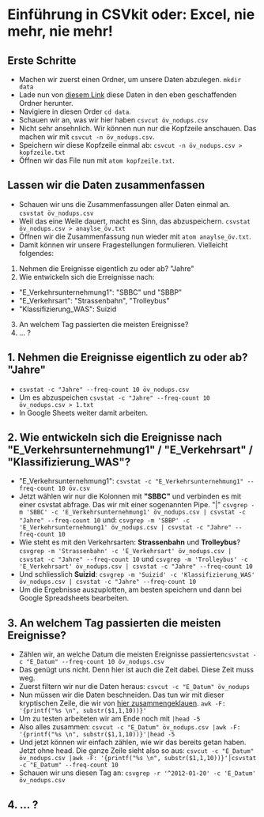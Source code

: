 # Einführung in CSVkit oder: Excel, nie mehr, nie mehr!

## Erste Schritte
- Machen wir zuerst einen Ordner, um unsere Daten abzulegen. ```mkdir data```
- Lade nun von [diesem Link](https://www.dropbox.com/s/ml38emb5i41w9bl/%C3%B6v_nodups.csv?dl=0) diese Daten in den eben geschaffenden Ordner herunter.
- Navigiere in diesen Order ```cd data```.
- Schauen wir an, was wir hier haben ```csvcut öv_nodups.csv```
- Nicht sehr ansehnlich. Wir können nun nur die Kopfzeile anschauen. Das machen wir mit ```csvcut -n öv_nodups.csv```.
- Speichern wir diese Kopfzeile einmal ab: ```csvcut -n öv_nodups.csv > kopfzeile.txt```
- Öffnen wir das File nun mit ```atom kopfzeile.txt```.

## Lassen wir die Daten zusammenfassen
- Schauen wir uns die Zusammenfassungen aller Daten einmal an. ```csvstat öv_nodups.csv```
- Weil das eine Weile dauert, macht es Sinn, das abzuspeichern. ```csvstat öv_nodups.csv > anaylse_öv.txt```
- Öffnen wir die Zusammenfassung nun wieder mit ```atom anaylse_öv.txt```.
- Damit können wir unsere Fragestellungen formulieren. Vielleicht folgendes:

1. Nehmen die Ereignisse eigentlich zu oder ab? "Jahre"
2. Wie entwickeln sich die Erreignisse nach:
  - "E_Verkehrsunternehmung1": "SBBC" und "SBBP"
  - "E_Verkehrsart": "Strassenbahn", "Trolleybus"
  - "Klassifizierung_WAS": Suizid
3. An welchem Tag passierten die meisten Ereignisse?
4. ... ?

## 1. Nehmen die Ereignisse eigentlich zu oder ab? "Jahre"

- ```csvstat -c "Jahre" --freq-count 10 öv_nodups.csv```
- Um es abzuspeichen ```csvstat -c "Jahre" --freq-count 10 öv_nodups.csv > 1.txt```
- In Google Sheets weiter damit arbeiten.

## 2. Wie entwickeln sich die Ereignisse nach "E_Verkehrsunternehmung1" / "E_Verkehrsart" / "Klassifizierung_WAS"?

- "E_Verkehrsunternehmung1": ```csvstat -c "E_Verkehrsunternehmung1" --freq-count 10 öv.csv```
- Jetzt wählen wir nur die Kolonnen mit **"SBBC"** und verbinden es mit einer csvstat abfrage. Das wir mit einer sogenannten Pipe. "|" ```csvgrep -m 'SBBC' -c 'E_Verkehrsunternehmung1' öv_nodups.csv | csvstat -c "Jahre" --freq-count 10```
und: ```csvgrep -m 'SBBP' -c 'E_Verkehrsunternehmung1' öv_nodups.csv | csvstat -c "Jahre" --freq-count 10```
- Wie steht es mit den Verkehrsarten: **Strassenbahn** und **Trolleybus**? ```csvgrep -m 'Strassenbahn' -c 'E_Verkehrsart' öv_nodups.csv | csvstat -c "Jahre" --freq-count 10``` und ```csvgrep -m 'Trolleybus' -c 'E_Verkehrsart' öv_nodups.csv | csvstat -c "Jahre" --freq-count 10```
- Und schliesslich **Suizid**: ```csvgrep -m 'Suizid' -c 'Klassifizierung_WAS' öv_nodups.csv | csvstat -c "Jahre" --freq-count 10```
- Um die Ergebnisse auszuplotten, am besten speichern und dann bei Google Spreadsheets bearbeiten.

## 3. An welchem Tag passierten die meisten Ereignisse?

- Zählen wir, an welche Datum die meisten Ereignisse passierten```csvstat -c "E_Datum" --freq-count 10 öv_nodups.csv```
- Das genügt uns nicht. Denn hier ist auch die Zeit dabei. Diese Zeit muss weg.
- Zuerst filtern wir nur die Daten heraus: ```csvcut -c "E_Datum" öv_nodups```
- Nun müssen wir die Daten beschneiden. Das tun wir mit dieser kryptischen Zeile, die wir von [hier zusammengeklauen](https://www.ibm.com/developerworks/aix/library/au-unixtext/index.html). ```awk -F: '{printf("%s \n", substr($1,1,10))}'```
- Um zu testen arbeiteten wir am Ende noch mit ```|head -5```
- Also alles zusammen: ```csvcut -c "E_Datum" öv_nodups.csv |awk -F: '{printf("%s \n", substr($1,1,10))}'|head -5```
- Und jetzt können wir einfach zählen, wie wir das bereits getan haben. Jetzt ohne head. Die ganze Zeile sieht also so aus: ```csvcut -c "E_Datum" öv_nodups.csv |awk -F: '{printf("%s \n", substr($1,1,10))}'|csvstat -c "E_Datum" --freq-count 10```
- Schauen wir uns diesen Tag an: ```csvgrep -r '^2012-01-20' -c 'E_Datum' öv_nodups.csv```

## 4. ... ?
